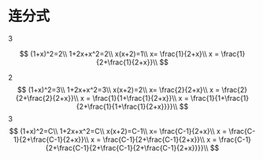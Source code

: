 # 连分式

3


$$
(1+x)^2=2\\
1+2x+x^2=2\\
x(x+2)=1\\
x= \frac{1}{2+x}\\
x = \frac{1}{2+\frac{1}{2+x}}\\
$$


2
$$
(1+x)^2=3\\
1+2x+x^2=3\\
x(x+2)=2\\
x= \frac{2}{2+x}\\
x = \frac{2}{2+\frac{2}{2+x}}\\
x = \frac{1}{1+\frac{1}{2+x}}\\
x = \frac{1}{1+\frac{1}{2+\frac{1}{1+\frac{1}{2+x}}}}\\
$$
3
$$
(1+x)^2=C\\
1+2x+x^2=C\\
x(x+2)=C-1\\
x= \frac{C-1}{2+x}\\
x = \frac{C-1}{2+\frac{C-1}{2+x}}\\
x = \frac{C-1}{2+\frac{C-1}{2+x}}\\
x = \frac{C-1}{2+\frac{C-1}{2+\frac{C-1}{2+\frac{C-1}{2+x}}}}\\
$$
